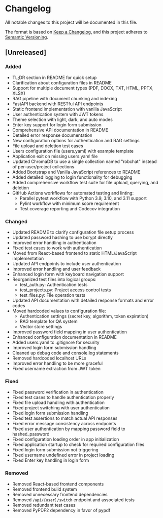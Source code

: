 # Changelog

All notable changes to this project will be documented in this file.

The format is based on [Keep a Changelog](https://keepachangelog.com/en/1.0.0/),
and this project adheres to [Semantic Versioning](https://semver.org/spec/v2.0.0.html).

## [Unreleased]

### Added
- TL;DR section in README for quick setup
- Clarification about configuration files in README
- Support for multiple document types (PDF, DOCX, TXT, HTML, PPTX, XLSX)
- RAG pipeline with document chunking and indexing
- FastAPI backend with RESTful API endpoints
- Static frontend implementation with vanilla JavaScript
- User authentication system with JWT tokens
- Theme selection with light, dark, and auto modes
- Enter key support for login form submission
- Comprehensive API documentation in README
- Detailed error response documentation
- New configuration options for authentication and RAG settings
- File upload and deletion test cases
- Users configuration file (users.yaml) with example template
- Application exit on missing users.yaml file
- Updated ChromaDB to use a single collection named "robchat" instead of per-user/project collections
- Added Bootstrap and Vanilla JavaScript references to README
- Added detailed logging to login functionality for debugging
- Added comprehensive workflow test suite for file upload, querying, and deletion
- GitHub Actions workflows for automated testing and linting:
  - Parallel pytest workflow with Python 3.9, 3.10, and 3.11 support
  - Pylint workflow with minimum score requirement
  - Test coverage reporting and Codecov integration

### Changed
- Updated README to clarify configuration file setup process
- Updated password hashing to use bcrypt directly
- Improved error handling in authentication
- Fixed test cases to work with authentication
- Moved from React-based frontend to static HTML/JavaScript implementation
- Updated API endpoints to include user authentication
- Improved error handling and user feedback
- Enhanced login form with keyboard navigation support
- Reorganized test files into logical groups:
  - test_auth.py: Authentication tests
  - test_projects.py: Project access control tests
  - test_files.py: File operation tests
- Updated API documentation with detailed response formats and error codes
- Moved hardcoded values to configuration file:
  - Authentication settings (secret key, algorithm, token expiration)
  - RAG template for QA system
  - Vector store settings
- Improved password field mapping in user authentication
- Enhanced configuration documentation in README
- Added users.yaml to .gitignore for security
- Improved login form submission handling
- Cleaned up debug code and console.log statements
- Removed hardcoded localhost URLs
- Improved error handling to be more graceful
- Fixed username extraction from JWT token

### Fixed
- Fixed password verification in authentication
- Fixed test cases to handle authentication properly
- Fixed file upload handling with authentication
- Fixed project switching with user authentication
- Fixed login form submission handling
- Fixed test assertions to match actual API responses
- Fixed error message consistency across endpoints
- Fixed user authentication by mapping password field to hashed_password
- Fixed configuration loading order in app initialization
- Fixed application startup to check for required configuration files
- Fixed login form submission not triggering
- Fixed username undefined error in project loading
- Fixed Enter key handling in login form

### Removed
- Removed React-based frontend components
- Removed frontend build system
- Removed unnecessary frontend dependencies
- Removed `/api/{user}/switch` endpoint and associated tests
- Removed redundant test cases
- Removed PyPDF2 dependency in favor of pypdf 